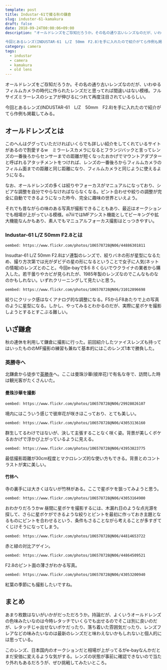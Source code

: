 ```yaml
---
template: post
title: Industar-61で撮る秋の鎌倉
slug: induster-61-kamakura
draft: false
date: 2018-09-24T00:00:06+09:00
description: "オールドレンズをご存知だろうか。その名の通り古いレンズなのだが、いわゆるフィルムカメラの時代に作られたレンズだと思ってれば間違いはない模様。フルサイズミラーレスのシェアが伸びるにつれて再度注目されているらしい。

今回とあるレンズ(INDUSTAR-61　L/Z　50mm　F2.8)を手に入れたので紹介がてら作例も掲載してみる。"
category: camera
tags:
  - industar
  - camera
  - kamakura
  - old lens
---
```

オールドレンズをご存知だろうか。その名の通り古いレンズなのだが、いわゆるフィルムカメラの時代に作られたレンズだと思ってれば間違いはない模様。フルサイズミラーレスのシェアが伸びるにつれて再度注目されているらしい。

今回とあるレンズ(INDUSTAR-61　L/Z　50mm　F2.8)を手に入れたので紹介がてら作例も掲載してみる。
<!-- more -->

## オールドレンズとは
このへんはググっていただければいくらでも詳しい紹介をしてくれているサイトがあるので割愛するw　ミラーレスカメラになるとフランジバックと言ってレンズの一番後ろからセンサーまでの距離が短くなったおかげでマウントアダプターと呼ばれるアタッチメントをつければ、レンズの一番後ろからフィルムカメラのフィルム面までの距離と同じ距離になり、フィルムカメラと同じように使えるようになる。

なお、オールドレンズの多くは絞りやフォーカスがマニュアルになっており、シビアな調整を自分でやらなければならなくなる。ピント合わせや絞りの調整が完全に自動でできるようになった昨今、完全に趣味の世界といえよう。

それでも昔ながらの味のある写真が撮影できることもあり、最近はオークションでも相場が上がっている模様。α7iiiではMFアシスト機能としてピーキングや拡大機能なんかもあり、素人でもマニュアルフォーカス撮影はとっつきやすい。

### Industar-61 L/Z 50mm F2.8とは


`oembed: https://www.flickr.com/photos/106578728@N06/44886301811`

Insudtar-61 L/Z 50mm F2.8はソ連製のレンズで、絞りバネの形が星型になるため、撮り方次第では光がダビデの星の形になるということで女子に人気(ネットの情報)のレンズとのこと。今回e-bayで$６８くらいでウクライナの業者から購入した。若干曇りやカビが見られたが、1985年製のレンズなのでこんなものなのかもしれない。いずれクリーニングして見たいと思う。

`oembed: https://www.flickr.com/photos/106578728@N06/31012896698`

絞りにクリック感はなくアナログ的な調整になる。F5からF8あたりで上の写真のように星型になる。しかし、やってみるとわかるのだが、実際に星ボケを撮影しようとするとすこぶる難しい。

## いざ鎌倉
秋の連休を利用して鎌倉に撮影に行った。前回紹介したツァイスレンズも持ってはいったもののMF撮影の練習も兼ねて基本的にはこのレンズ1本で勝負した。

### 英勝寺へ
北鎌倉から徒歩で[英勝寺](https://ja.wikipedia.org/wiki/%E8%8B%B1%E5%8B%9D%E5%AF%BA)へ。ここは曼珠沙華(彼岸花)で有名な寺で、訪問した時は観光客がたくさんいた。

#### 曼珠沙華を撮影
`oembed: https://www.flickr.com/photos/106578728@N06/29928026107`

境内にはこういう感じで彼岸花が咲きほこっており、とても美しい。

`oembed: https://www.flickr.com/photos/106578728@N06/43053136160`

群生してるわけではないが、決して主張することなく咲く姿。背景が美しくボケるおかげで浮かび上がっているように見える。

`oembed: https://www.flickr.com/photos/106578728@N06/43953823775`

最低撮影距離が30cm程度とマクロレンズ的な使い方もできる。背景とのコントラストが実に美しい。

#### 竹林へ
寺の裏手には大きくはないが竹林がある。ここで星ボケを狙ってみようと思う。

`oembed: https://www.flickr.com/photos/106578728@N06/43053164900`

おわかりだろうかw 昼間に星ボケを撮影するには、木漏れ日のような点光源を探して、さらに星ボケができるような絞りとピントを最初に作っておき主題となるものにピントを合わせるという、条件もさることながら考えることが多すぎてくじけそうになってしまう。

`oembed: https://www.flickr.com/photos/106578728@N06/44814653722`

赤と緑の対比アゲイン。

`oembed: https://www.flickr.com/photos/106578728@N06/44864509521`

F2.8のピント面の薄さがわかる写真。

`oembed: https://www.flickr.com/photos/106578728@N06/43053200940`

紅葉の季節にも撮影したいですね。

## まとめ
あまり枚数はないがいかがだっただろうか。持論だが、よくいうオールドレンズの色味みたいなのは今時レタッチでいくらでも出せるのでそこは別に良いのだが、レタッチじゃ出せないボケだったり、落ち着いた雰囲気だったり、レンズフレアなどの味みたいなのは最新のレンズだと味わえないかもしれないと個人的には思っている。

このレンズ、日本国内のオークションだと相場が上がってるがe-bayなんかだとまだ安価に変えるような気がする。レンズの状態が事前に確認できないので当たり外れもあるだろうが、ぜひ挑戦してみたいところ。